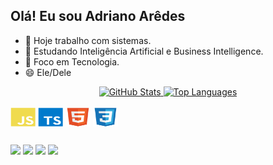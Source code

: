 ## Olá! Eu sou Adriano Arêdes 

- 🔭 Hoje trabalho com sistemas.
- 🚀 Estudando Inteligência Artificial e Business Intelligence.
- 🤖 Foco em Tecnologia.
- 😄 Ele/Dele


<div align="center">

  <!-- GitHub Stats -->
  <a href="https://github.com/adrianoaredesleal/github-readme-stats">
    <img 
      height="180" 
      src="https://github-readme-stats.vercel.app/api?username=adrianoaredesleal&show_icons=true&theme=dark&hide_border=true&include_all_commits=true&count_private=true" 
      alt="GitHub Stats"
    />
  </a>

  <!-- Most Used Languages -->
  <a href="https://github.com/adrianoaredesleal/convoychat">
    <img 
      height="180" 
      src="https://github-readme-stats.vercel.app/api/top-langs/?username=adrianoaredesleal&layout=compact&langs_count=8&theme=dark&hide_border=true" 
      alt="Top Languages"
    />
  </a>

</div>

<div style="display: inline_block"><br>
  <img align="center" alt="adrianoaredesleal-Js" height="30" width="40" src="https://raw.githubusercontent.com/devicons/devicon/master/icons/javascript/javascript-plain.svg">
  <img align="center" alt="adrianoaredesleal-Ts" height="30" width="40" src="https://raw.githubusercontent.com/devicons/devicon/master/icons/typescript/typescript-plain.svg">  
  <img align="center" alt="adrianoaredesleal-HTML" height="30" width="40" src="https://raw.githubusercontent.com/devicons/devicon/master/icons/html5/html5-original.svg">
  <img align="center" alt="adrianoaredesleal-CSS" height="30" width="40" src="https://raw.githubusercontent.com/devicons/devicon/master/icons/css3/css3-original.svg"> 
</div>
  
  ##
 
<div> 
  <a href="https://www.instagram.com/adrianoaredes/" target="_blank"><img src="https://img.shields.io/badge/-Instagram-%23E4405F?style=for-the-badge&logo=instagram&logoColor=white" target="_blank"></a> 	
  <a href="https://discord.gg/adrianoaredes8016" target="_blank"><img src="https://img.shields.io/badge/Discord-7289DA?style=for-the-badge&logo=discord&logoColor=white" target="_blank"></a> 
  <a href = "mailto:adrianoaredes30@gmail.com"><img src="https://img.shields.io/badge/-Gmail-%23333?style=for-the-badge&logo=gmail&logoColor=white" target="_blank"></a>
  <a href="https://www.linkedin.com/in/adrianoaredes/" target="_blank"><img src="https://img.shields.io/badge/-LinkedIn-%230077B5?style=for-the-badge&logo=linkedin&logoColor=white" target="_blank"></a>  
</div>
